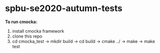 # spbu-se2020-autumn-tests

**To run cmocka:**
  1. install cmocka framework
  2. clone this repo
  3. cd cmocka_test -> mkdir build -> cd build -> cmake ../ -> make -> make test
